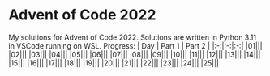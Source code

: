 # Advent of Code 2022

My solutions for Advent of Code 2022.
Solutions are written in Python 3.11 in VSCode running on WSL.
Progress:
| Day | Part 1 | Part 2 |
|:-:|:-:|:-:|
|01|||
|02|||
|03|||
|04|||
|05|||
|06|||
|07|||
|08|||
|09|||
|10|||
|11|||
|12|||
|13|||
|14|||
|15|||
|16|||
|17|||
|18|||
|19|||
|20|||
|21|||
|22|||
|23|||
|24|||
|25|||
